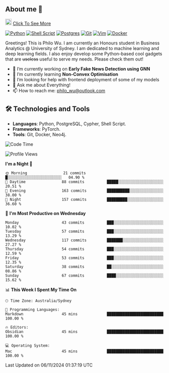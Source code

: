 ## About me 🤗

<a href="#"><img src="https://media.giphy.com/media/hvRJCLFzcasrR4ia7z/giphy.gif" width="20px" height="20px"></a> [Click To See More](https://codeboyphilo.github.io)

[![Python](https://img.shields.io/badge/python-3670A0?style=for-the-badge&logo=python&logoColor=ffdd54)](#)
[![Shell Script](https://img.shields.io/badge/shell_script-%23121011.svg?style=for-the-badge&logo=gnu-bash&logoColor=white)](#)
[![Postgres](https://img.shields.io/badge/postgres-%23316192.svg?style=for-the-badge&logo=postgresql&logoColor=white)](#)
[![Git](https://img.shields.io/badge/git-%23F05033.svg?style=for-the-badge&logo=git&logoColor=white)](#)
[![Vim](https://img.shields.io/badge/VIM-%2311AB00.svg?style=for-the-badge&logo=vim&logoColor=white)](#)
[![Docker](https://img.shields.io/badge/docker-%230db7ed.svg?style=for-the-badge&logo=docker&logoColor=white)](#)

Greetings! This is Philo Wu. I am currently an Honours student in Business Analytics \@ University of Sydney. I am dedicated to machine learning and deep learning fields. I also enjoy develop some Python-based cool gadgets that are ~~useless~~ useful to serve my needs. Please check them out!

- 🔭 I’m currently working on **Early Fake News Detection using GNN**
- 🌱 I’m currently learning **Non-Convex Optimisation**
- 🤔 I’m looking for help with frontend deployment of some of my models
- 💬 Ask me about Everything!
- 📫 How to reach me: philo_wu@outlook.com

## 🛠 Technologies and Tools
- **Languages**: Python, PostgreSQL, Cypher, Shell Script.
- **Frameworks**: PyTorch.
- **Tools**: Git, Docker, Neo4j.

<!--START_SECTION:waka-->
![Code Time](http://img.shields.io/badge/Code%20Time-598%20hrs%2012%20mins-blue)

![Profile Views](http://img.shields.io/badge/Profile%20Views-0-blue)

**I'm a Night 🦉** 

```text
🌞 Morning                21 commits          █░░░░░░░░░░░░░░░░░░░░░░░░   04.90 % 
🌆 Daytime                88 commits          █████░░░░░░░░░░░░░░░░░░░░   20.51 % 
🌃 Evening                163 commits         ██████████░░░░░░░░░░░░░░░   38.00 % 
🌙 Night                  157 commits         █████████░░░░░░░░░░░░░░░░   36.60 % 
```
📅 **I'm Most Productive on Wednesday** 

```text
Monday                   43 commits          ███░░░░░░░░░░░░░░░░░░░░░░   10.02 % 
Tuesday                  57 commits          ███░░░░░░░░░░░░░░░░░░░░░░   13.29 % 
Wednesday                117 commits         ███████░░░░░░░░░░░░░░░░░░   27.27 % 
Thursday                 54 commits          ███░░░░░░░░░░░░░░░░░░░░░░   12.59 % 
Friday                   53 commits          ███░░░░░░░░░░░░░░░░░░░░░░   12.35 % 
Saturday                 38 commits          ██░░░░░░░░░░░░░░░░░░░░░░░   08.86 % 
Sunday                   67 commits          ████░░░░░░░░░░░░░░░░░░░░░   15.62 % 
```


📊 **This Week I Spent My Time On** 

```text
🕑︎ Time Zone: Australia/Sydney

💬 Programming Languages: 
Markdown                 45 mins             █████████████████████████   100.00 % 

🔥 Editors: 
Obsidian                 45 mins             █████████████████████████   100.00 % 

💻 Operating System: 
Mac                      45 mins             █████████████████████████   100.00 % 
```


 Last Updated on 06/11/2024 01:37:19 UTC
<!--END_SECTION:waka-->
